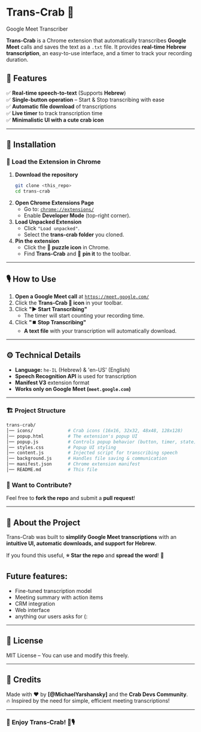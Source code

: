 # Trans-Crab 🦀  

Google Meet Transcriber  

**Trans-Crab** is a Chrome extension that automatically transcribes **Google Meet** calls and saves the text as a `.txt` file. It provides **real-time Hebrew transcription**, an easy-to-use interface, and a timer to track your recording duration.  

## 📌 Features  
✅ **Real-time speech-to-text** (Supports **Hebrew**)  
✅ **Single-button operation** – Start & Stop transcribing with ease  
✅ **Automatic file download** of transcriptions  
✅ **Live timer** to track transcription time  
✅ **Minimalistic UI with a cute crab icon**  

---

## 🚀 Installation  

### **🔧 Load the Extension in Chrome**  
1. **Download the repository**  
   ```bash
   git clone <this_repo>
   cd trans-crab
   ```
2. **Open Chrome Extensions Page**  
   - Go to: [`chrome://extensions/`](chrome://extensions/)  
   - Enable **Developer Mode** (top-right corner).  
3. **Load Unpacked Extension**  
   - Click `"Load unpacked"`.  
   - Select the **trans-crab folder** you cloned.  
4. **Pin the extension**  
   - Click the 🧩 **puzzle icon** in Chrome.  
   - Find **Trans-Crab** and 📌 **pin it** to the toolbar.  

---

## 🎙️ How to Use  

1. **Open a Google Meet call** at [`https://meet.google.com/`](https://meet.google.com/)  
2. Click the **Trans-Crab 🦀 icon** in your toolbar.  
3. Click **"▶️ Start Transcribing"**  
   - The timer will start counting your recording time.  
4. Click **"⏹️ Stop Transcribing"**  
   - **A text file** with your transcription will automatically download.  

---

## ⚙️ Technical Details  

- **Language:** `he-IL` (Hebrew) & 'en-US' (English)
- **Speech Recognition API** is used for transcription  
- **Manifest V3** extension format  
- **Works only on Google Meet (`meet.google.com`)**  

---

### 🏗 **Project Structure**  
```bash
trans-crab/
│── icons/             # Crab icons (16x16, 32x32, 48x48, 128x128)
│── popup.html         # The extension's popup UI
│── popup.js           # Controls popup behavior (button, timer, state)
│── styles.css         # Popup UI styling
│── content.js         # Injected script for transcribing speech
│── background.js      # Handles file saving & communication
│── manifest.json      # Chrome extension manifest
│── README.md          # This file
```

### 🤝 **Want to Contribute?**  
Feel free to **fork the repo** and submit a **pull request**!  

---

## 🦀 About the Project  

Trans-Crab was built to **simplify Google Meet transcriptions** with an **intuitive UI, automatic downloads, and support for Hebrew**.  

If you found this useful, **⭐ Star the repo** and **spread the word**! 🚀  

## Future features: 
* Fine-tuned transcription model
* Meeting summary with action items
* CRM integration
* Web interface
* anything our users asks for (:
  
---

## 📜 License  

MIT License – You can use and modify this freely.  

---

## 🎉 Credits  

Made with ❤️ by **[@MichaelYarshansky]** and the **Crab Devs Community**.  
🔥 Inspired by the need for simple, efficient meeting transcriptions!  

---

### 🎉 **Enjoy Trans-Crab! 🦀🎙️**  

